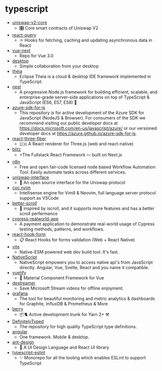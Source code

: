 # typescript
- [uniswap-v2-core](https://github.com/Uniswap/uniswap-v2-core)
  - 🎛 Core smart contracts of Uniswap V2
- [react-query](https://github.com/tannerlinsley/react-query)
  - ⚛️ Hooks for fetching, caching and updating asynchronous data in React
- [vue-next](https://github.com/vuejs/vue-next)
  - Repo for Vue 3.0
- [desktop](https://github.com/desktop/desktop)
  - Simple collaboration from your desktop
- [theia](https://github.com/eclipse-theia/theia)
  - Eclipse Theia is a cloud & desktop IDE framework implemented in TypeScript.
- [nest](https://github.com/nestjs/nest)
  - A progressive Node.js framework for building efficient, scalable, and enterprise-grade server-side applications on top of TypeScript & JavaScript (ES6, ES7, ES8) 🚀
- [azure-sdk-for-js](https://github.com/Azure/azure-sdk-for-js)
  - This repository is for active development of the Azure SDK for JavaScript (NodeJS & Browser). For consumers of the SDK we recommend visiting our public developer docs at https://docs.microsoft.com/en-us/javascript/azure/ or our versioned developer docs at https://azure.github.io/azure-sdk-for-js.
- [react-three-fiber](https://github.com/pmndrs/react-three-fiber)
  - 🇨🇭 A React renderer for Three.js (web and react-native)
- [blitz](https://github.com/blitz-js/blitz)
  - ⚡️The Fullstack React Framework — built on Next.js
- [n8n](https://github.com/n8n-io/n8n)
  - Free and open fair-code licensed node based Workflow Automation Tool. Easily automate tasks across different services.
- [uniswap-interface](https://github.com/Uniswap/uniswap-interface)
  - 🦄 An open source interface for the Uniswap protocol
- [coc.nvim](https://github.com/neoclide/coc.nvim)
  - Intellisense engine for Vim8 & Neovim, full language server protocol support as VSCode
- [better-scroll](https://github.com/ustbhuangyi/better-scroll)
  - 📜 inspired by iscroll, and it supports more features and has a better scroll perfermance
- [cypress-realworld-app](https://github.com/cypress-io/cypress-realworld-app)
  - A payment application to demonstrate real-world usage of Cypress testing methods, patterns, and workflows.
- [react-hook-form](https://github.com/react-hook-form/react-hook-form)
  - 📋 React Hooks for forms validation (Web + React Native)
- [vite](https://github.com/vitejs/vite)
  - Native-ESM powered web dev build tool. It's fast.
- [NativeScript](https://github.com/NativeScript/NativeScript)
  - NativeScript empowers you to access native api's from JavaScript directly. Angular, Vue, Svelte, React and you name it compatible.
- [vuetify](https://github.com/vuetifyjs/vuetify)
  - 🐉 Material Component Framework for Vue
- [destreamer](https://github.com/snobu/destreamer)
  - Save Microsoft Stream videos for offline enjoyment.
- [grafana](https://github.com/grafana/grafana)
  - The tool for beautiful monitoring and metric analytics & dashboards for Graphite, InfluxDB & Prometheus & More
- [berry](https://github.com/yarnpkg/berry)
  - 📦🐈 Active development trunk for Yarn 2+ ⚒
- [DefinitelyTyped](https://github.com/DefinitelyTyped/DefinitelyTyped)
  - The repository for high quality TypeScript type definitions.
- [angular](https://github.com/angular/angular)
  - One framework. Mobile & desktop.
- [ant-design](https://github.com/ant-design/ant-design)
  - 🌈 A UI Design Language and React UI library
- [typescript-eslint](https://github.com/typescript-eslint/typescript-eslint)
  - ✨ Monorepo for all the tooling which enables ESLint to support TypeScript
